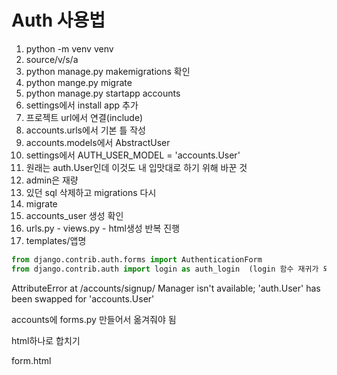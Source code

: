 # Auth 사용법
1. python -m venv venv
2. source/v/s/a
3. python manage.py makemigrations 확인
4. python mange.py migrate
5. python manage.py startapp accounts
6. settings에서 install app 추가
7. 프로젝트 url에서 연결(include)
8. accounts.urls에서 기본 틀 작성
9. accounts.models에서 AbstractUser
10. settings에서 AUTH_USER_MODEL = 'accounts.User'
11. 원래는 auth.User인데 이것도 내 입맛대로 하기 위해 바꾼 것
12. admin은 재량
13. 있던 sql 삭제하고 migrations 다시
14. migrate
15. accounts_user 생성 확인
16. urls.py - views.py - html생성 반복 진행
17. templates/앱명

```python
from django.contrib.auth.forms import AuthenticationForm
from django.contrib.auth import login as auth_login  (login 함수 재귀가 되어버림)

```
AttributeError at /accounts/signup/
Manager isn't available; 'auth.User' has been swapped for 'accounts.User'

accounts에 forms.py 만들어서 옮겨줘야 됨

html하나로 합치기

form.html